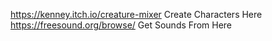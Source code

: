 https://kenney.itch.io/creature-mixer Create Characters Here
https://freesound.org/browse/ Get Sounds From Here
